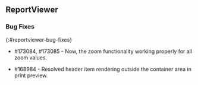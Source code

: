 ## ReportViewer

### Bug Fixes    
{:#reportviewer-bug-fixes}
* \#173084, #173085 - Now, the zoom functionality working properly for all zoom values.

* \#168984 - Resolved header item rendering outside the container area in print preview.
